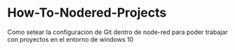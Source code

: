 # How-To-Nodered-Projects
Como setear la configuracion de Git dentro de node-red para poder trabajar con proyectos en el entorno de windows 10
